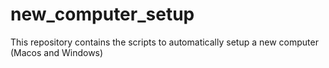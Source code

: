 # new_computer_setup
This repository contains the scripts to automatically setup a new computer (Macos and Windows)
